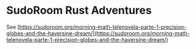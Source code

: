 # SudoRoom Rust Adventures

See [https://sudoroom.org/morning-math-telenovela-parte-1-precision-globes-and-the-haversine-dream/](https://sudoroom.org/morning-math-telenovela-parte-1-precision-globes-and-the-haversine-dream/)
